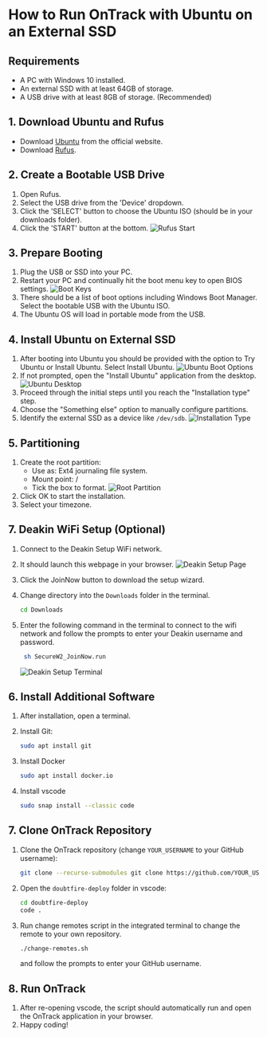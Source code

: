 # How to Run OnTrack with Ubuntu on an External SSD

## Requirements

- A PC with Windows 10 installed.
- An external SSD with at least 64GB of storage.
- A USB drive with at least 8GB of storage. (Recommended)

## 1. Download Ubuntu and Rufus

- Download [Ubuntu](https://ubuntu.com/download/desktop) from the official website.
- Download [Rufus](https://rufus.ie/en/).

## 2. Create a Bootable USB Drive

1. Open Rufus.
2. Select the USB drive from the 'Device' dropdown.
3. Click the 'SELECT' button to choose the Ubuntu ISO (should be in your downloads folder).
4. Click the 'START' button at the bottom.
   ![Rufus Start](images/rufus_screenshot.png)

## 3. Prepare Booting

1. Plug the USB or SSD into your PC.
2. Restart your PC and continually hit the boot menu key to open BIOS settings.
   ![Boot Keys](images/bootkeys.png)
3. There should be a list of boot options including Windows Boot Manager. Select the bootable USB
   with the Ubuntu ISO.
4. The Ubuntu OS will load in portable mode from the USB.

## 4. Install Ubuntu on External SSD

1. After booting into Ubuntu you should be provided with the option to Try Ubuntu or Install Ubuntu.
   Select Install Ubuntu. ![Ubuntu Boot Options](images/ubuntu_options.png)
2. If not prompted, open the "Install Ubuntu" application from the desktop.
   ![Ubuntu Desktop](images/install_ubuntu.png)
3. Proceed through the initial steps until you reach the "Installation type" step.
4. Choose the "Something else" option to manually configure partitions.
5. Identify the external SSD as a device like `/dev/sdb`.
   ![Installation Type](images/installation_type.png)

## 5. Partitioning

1. Create the root partition:
   - Use as: Ext4 journaling file system.
   - Mount point: /
   - Tick the box to format.
   ![Root Partition](images/root_partition.png)
2. Click OK to start the installation.
3. Select your timezone.

## 7. Deakin WiFi Setup (Optional)

1. Connect to the Deakin Setup WiFi network.
2. It should launch this webpage in your browser.
   ![Deakin Setup Page](images/deakin_setup_page.png)
3. Click the JoinNow button to download the setup wizard.
4. Change directory into the `Downloads` folder in the terminal.

   ```bash
   cd Downloads
   ```

5. Enter the following command in the terminal to connect to the wifi network and follow the prompts
   to enter your Deakin username and password.

   ```bash
    sh SecureW2_JoinNow.run
   ```

   ![Deakin Setup Terminal](images/deakin_setup_terminal.png)

## 6. Install Additional Software

1. After installation, open a terminal.
2. Install Git:

   ```bash
   sudo apt install git
   ```

3. Install Docker

   ```bash
   sudo apt install docker.io
   ```

4. Install vscode

   ```bash
   sudo snap install --classic code
   ```

## 7. Clone OnTrack Repository

1. Clone the OnTrack repository (change `YOUR_USERNAME` to your GitHub username):

   ```bash
   git clone --recurse-submodules git clone https://github.com/YOUR_USERNAME/doubtfire-deploy
   ```

2. Open the `doubtfire-deploy` folder in vscode:

   ```bash
   cd doubtfire-deploy
   code .
   ```

3. Run change remotes script in the integrated terminal to change the remote to your own repository.

   ```bash
   ./change-remotes.sh
   ```

   and follow the prompts to enter your GitHub username.

## 8. Run OnTrack

1. After re-opening vscode, the script should automatically run and open the OnTrack application in
   your browser.
2. Happy coding!
